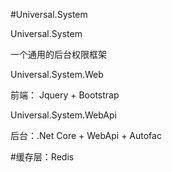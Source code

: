 #Universal.System

Universal.System

一个通用的后台权限框架

Universal.System.Web

前端： Jquery + Bootstrap



Universal.System.WebApi

后台：.Net Core + WebApi + Autofac

#缓存层：Redis